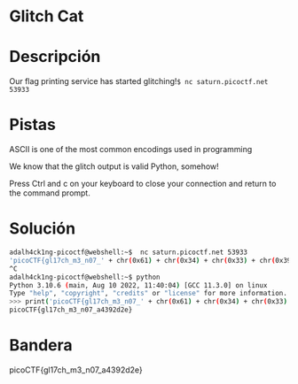 # Glitch Cat

# Descripción
Our flag printing service has started glitching!`$ nc saturn.picoctf.net 53933`
# Pistas
ASCII is one of the most common encodings used in programming

We know that the glitch output is valid Python, somehow!

Press Ctrl and c on your keyboard to close your connection and return to the command prompt.
# Solución

```bash
adalh4ck1ng-picoctf@webshell:~$  nc saturn.picoctf.net 53933
'picoCTF{gl17ch_m3_n07_' + chr(0x61) + chr(0x34) + chr(0x33) + chr(0x39) + chr(0x32) + chr(0x64) + chr(0x32) + chr(0x65) + '}'
^C    
adalh4ck1ng-picoctf@webshell:~$ python
Python 3.10.6 (main, Aug 10 2022, 11:40:04) [GCC 11.3.0] on linux
Type "help", "copyright", "credits" or "license" for more information.
>>> print('picoCTF{gl17ch_m3_n07_' + chr(0x61) + chr(0x34) + chr(0x33) + chr(0x39) + chr(0x32) + chr(0x64) + chr(0x32) + chr(0x65) + '}')
picoCTF{gl17ch_m3_n07_a4392d2e}
```

# Bandera
picoCTF{gl17ch_m3_n07_a4392d2e}